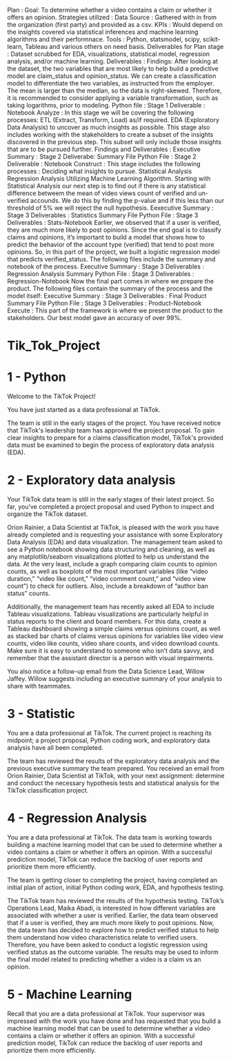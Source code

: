 Plan :
Goal: To determine whether a video contains a claim or whether it offers an opinion.
Strategies utilized :
Data Source : Gathered with in from the organization (first party) and provided as a csv.
KPIs : Would depend on the insights covered via statistical inferences and machine learning algorithms and their performnace.
Tools : Python, statsmodel, scipy, scikit-learn, Tableau and various others on need basis.
Deliverables for Plan stage : Dataset scrubbed for EDA, visualizations, statistical model, regression analysis, and/or machine learning.
Deliverables :
Findings:
After looking at the dataset, the two variables that are most likely to help build a predictive model are claim_status and opinion_status. We can create a classification model to differentiate the two variables, as instructed from the employer.
The mean is larger than the median, so the data is right-skewed. Therefore, it is recommended to consider applying a variable transformation, such as taking logarithms, prior to modeling.
Python file : Stage 1 Deliverable : Notebook
Analyze :
In this stage we will be covering the following processes:
ETL (Extract, Transform, Load) as/if required.
EDA (Exploratory Data Analysis) to uncover as much insights as possible.
This stage also includes working with the stakeholders to create a subset of the insights discovered in the previous step. This subset will only include those insights that are to be pursued further.
Findings and Deliverables :
Executive Summary : Stage 2 Deliverabe: Summary File
Python File : Stage 2 Deliverable : Notebook
Construct :
This stage includes the following processes :
Deciding what insights to pursue.
Statistical Analysis
Regression Analysis
Utilizing Machine Learning Algorithm.
Starting with Statistical Analysis our next step is to find out if there is any statistical difference betweem the mean of video views count of verified and un-verified accounds. We do this by finding the p-value and if this less than our threshold of 5% we will reject the null hypothesis.
Eexecutive Summary : Stage 3 Deliverables : Statistics Summary File
Python File : Stage 3 Deliverables : Stats-Notebook
Earlier, we observed that if a user is verified, they are much more likely to post opinions. Since the end goal is to classify claims and opinions, it’s important to build a model that shows how to predict the behavior of the account type (verified) that tend to post more opinions. So, in this part of the project, we built a logistic regression model that predicts verified_status. The following files include the summary and notebook of the process.
Executive Summary : Stage 3 Deliverables : Regression Analysis Summary
Python File : Stage 3 Deliverables : Regression-Notebook
Now the final part comes in where we prepare the product. The following files contain the summary of the process and the model itself:
Executive Summary : Stage 3 Deliverables : Final Product Summary File
Python File : Stage 3 Deliverables : Product-Notebook
Execute :
This part of the framework is where we present the product to the stakeholders.
Our best model gave an accuracy of over 99%.
# Tik_Tok_Project

# 1 - Python
Welcome to the TikTok Project!

You have just started as a data professional at TikTok.

The team is still in the early stages of the project. You have received notice that TikTok's leadership team has approved the project proposal. To gain clear
insights to prepare for a claims classification model, TikTok's provided data must be examined to begin the process of exploratory data analysis (EDA).

# 2 - Exploratory data analysis

Your TikTok data team is still in the early stages of their latest project. So far, you’ve completed a project proposal and used Python to inspect and organize
the TikTok dataset.

Orion Rainier, a Data Scientist at TikTok, is pleased with the work you have already completed and is requesting your assistance with some Exploratory Data Analysis
(EDA) and data visualization. The management team asked to see a Python notebook showing data structuring and cleaning, as well as any matplotlib/seaborn
visualizations plotted to help us understand the data. At the very least, include a graph comparing claim counts to opinion counts, as well as boxplots of the most
important variables (like “video duration,” “video like count,” “video comment count,” and “video view count”) to check for outliers. Also, include a breakdown of
“author ban status” counts.

Additionally, the management team has recently asked all EDA to include Tableau visualizations. Tableau visualizations are particularly helpful in status reports
to the client and board members. For this data, create a Tableau dashboard showing a simple claims versus opinions count, as well as stacked bar charts of claims
versus opinions for variables like video view counts, video like counts, video share counts, and video download counts. Make sure it is easy to understand to someone
who isn’t data savvy, and remember that the assistant director is a person with visual impairments.

You also notice a follow-up email from the Data Science Lead, Willow Jaffey. Willow suggests including an executive summary of your analysis to share with teammates.

# 3 - Statistic

You are a data professional at TikTok. The current project is reaching its midpoint; a project proposal, Python coding work, and exploratory data analysis have
all been completed.

The team has reviewed the results of the exploratory data analysis and the previous executive summary the team prepared. You received an email from Orion Rainier,
Data Scientist at TikTok, with your next assignment: determine and conduct the necessary hypothesis tests and statistical analysis for the TikTok classification
project.

# 4 - Regression Analysis

You are a data professional at TikTok. The data team is working towards building a machine learning model that can be used to determine whether a video contains
a claim or whether it offers an opinion. With a successful prediction model, TikTok can reduce the backlog of user reports and prioritize them more efficiently.

The team is getting closer to completing the project, having completed an initial plan of action, initial Python coding work, EDA, and hypothesis testing.

The TikTok team has reviewed the results of the hypothesis testing. TikTok’s Operations Lead, Maika Abadi, is interested in how different variables are
associated with whether a user is verified. Earlier, the data team observed that if a user is verified, they are much more likely to post opinions. Now, the
data team has decided to explore how to predict verified status to help them understand how video characteristics relate to verified users. Therefore, you
have been asked to conduct a logistic regression using verified status as the outcome variable. The results may be used to inform the final model related to
predicting whether a video is a claim vs an opinion.

# 5 - Machine Learning

Recall that you are a data professional at TikTok. Your supervisor was impressed with the work you have done and has requested that you build a machine
learning model that can be used to determine whether a video contains a claim or whether it offers an opinion. With a successful prediction model, TikTok
can reduce the backlog of user reports and prioritize them more efficiently.
